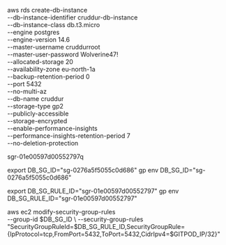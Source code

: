 aws rds create-db-instance \
  --db-instance-identifier cruddur-db-instance \
  --db-instance-class db.t3.micro \
  --engine postgres \
  --engine-version  14.6 \
  --master-username cruddurroot \
  --master-user-password Wolverine47! \
  --allocated-storage 20 \
  --availability-zone eu-north-1a \
  --backup-retention-period 0 \
  --port 5432 \
  --no-multi-az \
  --db-name cruddur \
  --storage-type gp2 \
  --publicly-accessible \
  --storage-encrypted \
  --enable-performance-insights \
  --performance-insights-retention-period 7 \
  --no-deletion-protection


  sgr-01e00597d00552797q

export DB_SG_ID="sg-0276a5f5055c0d686"
gp env DB_SG_ID="sg-0276a5f5055c0d686"

export DB_SG_RULE_ID="sgr-01e00597d00552797"
gp env DB_SG_RULE_ID="sgr-01e00597d00552797"

aws ec2 modify-security-group-rules \
    --group-id $DB_SG_ID \
    --security-group-rules "SecurityGroupRuleId=$DB_SG_RULE_ID,SecurityGroupRule={IpProtocol=tcp,FromPort=5432,ToPort=5432,CidrIpv4=$GITPOD_IP/32}"